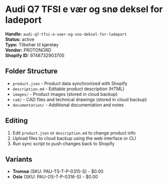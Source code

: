 # Audi Q7 TFSI e vær og snø deksel for ladeport

**Handle:** `audi-q7-tfsi-e-vaer-og-sno-deksel-for-ladeport`  
**Status:** active  
**Type:** Tilbehør til kjøretøy  
**Vendor:** PROTONORD  
**Shopify ID:** 9748732903705  

## Folder Structure

- `product.json` - Product data synchronized with Shopify
- `description.md` - Editable product description (HTML)
- `images/` - Product images (stored in cloud backup)
- `cad/` - CAD files and technical drawings (stored in cloud backup)
- `documentation/` - Additional documentation and notes

## Editing

1. Edit `product.json` or `description.md` to change product info
2. Upload files to cloud backup using the web interface or CLI
3. Run sync script to push changes back to Shopify

## Variants

- **Tromsø** (SKU: PAU-TS-T-P-0315-S) - $0.00
- **Oslo** (SKU: PAU-OS-T-P-0316-S) - $0.00
